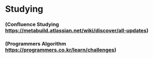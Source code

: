 # Studying
### (Confluence Studying https://metabuild.atlassian.net/wiki/discover/all-updates)

### (Programmers Algorithm   https://programmers.co.kr/learn/challenges)
